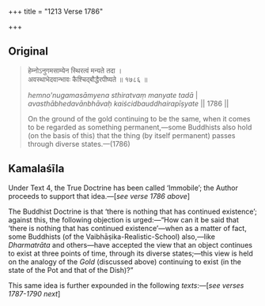 +++
title = "1213 Verse 1786"

+++
## Original 
>
> हेम्नोऽनुगमसाम्येन स्थिरत्वं मन्यते तदा ।  
> अवस्थाभेदवान्भावः कैश्चिद्बौद्धैरपीष्यते ॥ १७८६ ॥ 
>
> *hemno'nugamasāmyena sthiratvaṃ manyate tadā* \|  
> *avasthābhedavānbhāvaḥ kaiścidbauddhairapīṣyate* \|\| 1786 \|\| 
>
> On the ground of the gold continuing to be the same, when it comes to be regarded as something permanent,—some Buddhists also hold (on the basis of this) that the thing (by itself permanent) passes through diverse states.—(1786)



## Kamalaśīla

Under Text 4, the True Doctrine has been called ‘Immobile’; the Author proceeds to support that idea.—[*see verse 1786 above*]

The Buddhist Doctrine is that ‘there is nothing that has continued existence’; against this, the following objection is urged:—“How can it be said that ‘there is nothing that has continued existence’—when as a matter of fact, some Buddhists (of the Vaibhāṣika-Realistic-School) also,—like *Dharmatrāta* and others—have accepted the view that an object continues to exist at three points of time, through its diverse states;—this view is held on the analogy of the *Gold* (discussed above) continuing to exist (in the state of the Pot and that of the Dish)?”

This same idea is further expounded in the following *texts*:—[*see verses 1787-1790 next*]


